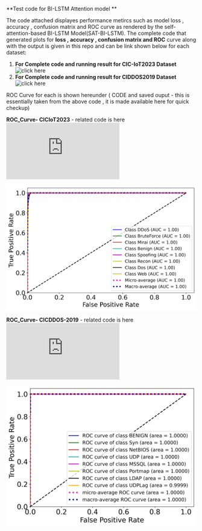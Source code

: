 **Test code for BI-LSTM Attention model ** 

The code attached displayes performance metircs such as model loss , accuracy , confusion matrix and ROC curve as rendered by the self-attention-based BI-LSTM Model(SAT-BI-LSTM).
The complete code that generated plots for **loss , accuracy , confusion matrix and ROC** curve along with the output is given in this repo and can be link shown below for each dataset: 

1. **For Complete code and running result for CIC-IoT2023 Dataset**  ![click here](https://github.com/bmiftah/ROC-Curve-code/blob/main/BI_LSTM_CIC_IOT2023_v01.ipynb)
2. **For Complete code and running result for CIDDOS2019 Dataset** ![click here](https://github.com/bmiftah/ROC-Curve-code/blob/main/BI-LSTM_Attention_Model_CICDDOS2019.ipynb)


ROC Curve for each is shown hereunder ( CODE and saved ouput - this is essentially taken from the above code , it is made available here for quick checkup)

**ROC_Curve- CICIoT2023**   - related code is here ![Code-CICIoT2023](https://github.com/bmiftah/ROC-Curve-code/blob/main/ROC_Curve_CICIoT2023.py)

![ROC_Curve- CICIoT2023](https://github.com/bmiftah/ROC-Curve-code/blob/main/CICIoT2023_ROC_Curve.jpeg)


**ROC_Curve- CICDDOS-2019** - related code is here ![Code_CICIoT2023](https://github.com/bmiftah/ROC-Curve-code/blob/main/ROC_Curve_CICDDOS2019.py)

![ROC_Curve- CICIoT2023](https://github.com/bmiftah/ROC-Curve-code/blob/main/ROC_Curves_2019_SP_1108.jpeg)
